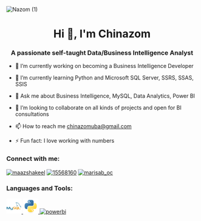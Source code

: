 ![Nazom (1)](https://user-images.githubusercontent.com/90289616/153733885-b2e40639-80fa-46d4-913c-ef9e62894b0b.png)

<h1 align="center">Hi 👋, I'm Chinazom</h1>
<h3 align="center">A passionate self-taught Data/Business Intelligence Analyst</h3>

- 🔭 I’m currently working on becoming a Business Intelligence Developer

- 🌱 I’m currently learning Python and Microsoft SQL Server, SSRS, SSAS, SSIS

- 💬 Ask me about Business Intelligence, MySQL, Data Analytics, Power BI

- 👯 I’m looking to collaborate on all kinds of projects and open for BI consultations

- 📫 How to reach me chinazomuba@gmail.com

- ⚡ Fun fact: I love working with numbers

<h3 align="left">Connect with me:</h3>
<p align="left">
<a href="https://www.linkedin.com/in/chinazomuba/" target="blank"><img align="center" src="https://raw.githubusercontent.com/rahuldkjain/github-profile-readme-generator/master/src/images/icons/Social/linked-in-alt.svg" alt="maazshakeel" height="30" width="40" /></a>
<a href="https://stackoverflow.com/users/16744944/chinazom" target="blank"><img align="center" src="https://raw.githubusercontent.com/rahuldkjain/github-profile-readme-generator/master/src/images/icons/Social/stack-overflow.svg" alt="15568160" height="30" width="40" /></a>
<a href="https://instagram.com/naz_zeee" target="blank"><img align="center" src="https://raw.githubusercontent.com/rahuldkjain/github-profile-readme-generator/master/src/images/icons/Social/instagram.svg" alt="marisab_oc" height="30" width="40" /></a>
</p>

<h3 align="left">Languages and Tools:</h3>
<p align="left">  <a href="https://www.mysql.com/" target="_blank"> <img src="https://raw.githubusercontent.com/devicons/devicon/master/icons/mysql/mysql-original-wordmark.svg" alt="mysql" width="40" height="40"/> </a> <a href="https://www.python.org" target="_blank"> <img src="https://raw.githubusercontent.com/devicons/devicon/master/icons/python/python-original.svg" alt="python" width="40" height="40"/> </a> <a href="https://powerbi.microsoft.com/en-ca/downloads/" target="_blank"> <img src="![PowerBI-Logo](https://user-images.githubusercontent.com/90289616/153734432-9a58eac4-396a-4ccd-a8f2-72bf70c1e259.png)
" alt="powerbi" width="40" height="40"/> </a> <a  
</p>



<!--
**NazomU/NazomU** is a ✨ _special_ ✨ repository because its `README.md` (this file) appears on your GitHub profile.

Here are some ideas to get you started:

- :chart_with_downwards_trend:
- 🔭 I’m currently working on .
- 🌱 I’m currently learning ...
- 👯 I’m looking to collaborate on ...
- 🤔 I’m looking for help with ...
- 💬 Ask me about ...
- 📫 How to reach me: ...
- 😄 Pronouns: ...
- ⚡ Fun fact: ...
-->
